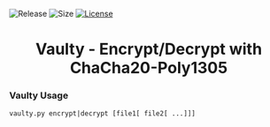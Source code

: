 ![Release](https://img.shields.io/github/v/release/cmason3/vaulty)
![Size](https://img.shields.io/github/languages/code-size/cmason3/vaulty?label=size)
[![License](https://img.shields.io/badge/license-MIT-blue.svg)](https://opensource.org/licenses/MIT)

<h1 align="center">Vaulty - Encrypt/Decrypt with ChaCha20-Poly1305</h1>

### Vaulty Usage

```
vaulty.py encrypt|decrypt [file1[ file2[ ...]]]
```
